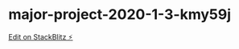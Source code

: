 # major-project-2020-1-3-kmy59j

[Edit on StackBlitz ⚡️](https://stackblitz.com/edit/major-project-2020-1-3-kmy59j)